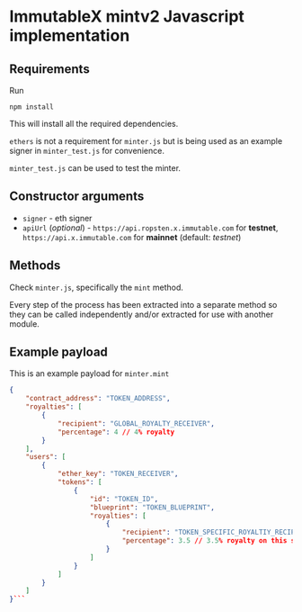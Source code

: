 # ImmutableX mintv2 Javascript implementation

## Requirements

Run

    npm install

This will install all the required dependencies.

`ethers` is not a requirement for `minter.js` but is being used as an example signer in `minter_test.js` for convenience.

`minter_test.js` can be used to test the minter.

## Constructor arguments

- `signer` - eth signer
- `apiUrl` (*optional*) - `https://api.ropsten.x.immutable.com` for **testnet**, `https://api.x.immutable.com` for **mainnet** (default: *testnet*)

## Methods

Check `minter.js`, specifically the `mint` method. 

Every step of the process has been extracted into a separate method so they can be called independently and/or extracted for use with another module.

## Example payload

This is an example payload for `minter.mint`

```json
{
    "contract_address": "TOKEN_ADDRESS",
    "royalties": [
        {
            "recipient": "GLOBAL_ROYALTY_RECEIVER",
            "percentage": 4 // 4% royalty
        }
    ],
    "users": [
        {
            "ether_key": "TOKEN_RECEIVER",
            "tokens": [
                {
                    "id": "TOKEN_ID",
                    "blueprint": "TOKEN_BLUEPRINT",
                    "royalties": [
                        {
                            "recipient": "TOKEN_SPECIFIC_ROYALTIY_RECIPIENT",
                            "percentage": 3.5 // 3.5% royalty on this specific token
                        }
                    ]
                }
            ]
        }
    ]
}```